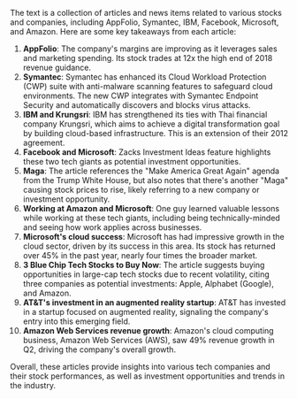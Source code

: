 The text is a collection of articles and news items related to various stocks and companies, including AppFolio, Symantec, IBM, Facebook, Microsoft, and Amazon. Here are some key takeaways from each article:

1. **AppFolio**: The company's margins are improving as it leverages sales and marketing spending. Its stock trades at 12x the high end of 2018 revenue guidance.
2. **Symantec**: Symantec has enhanced its Cloud Workload Protection (CWP) suite with anti-malware scanning features to safeguard cloud environments. The new CWP integrates with Symantec Endpoint Security and automatically discovers and blocks virus attacks.
3. **IBM and Krungsri**: IBM has strengthened its ties with Thai financial company Krungsri, which aims to achieve a digital transformation goal by building cloud-based infrastructure. This is an extension of their 2012 agreement.
4. **Facebook and Microsoft**: Zacks Investment Ideas feature highlights these two tech giants as potential investment opportunities.
5. **Maga**: The article references the "Make America Great Again" agenda from the Trump White House, but also notes that there's another "Maga" causing stock prices to rise, likely referring to a new company or investment opportunity.
6. **Working at Amazon and Microsoft**: One guy learned valuable lessons while working at these tech giants, including being technically-minded and seeing how work applies across businesses.
7. **Microsoft's cloud success**: Microsoft has had impressive growth in the cloud sector, driven by its success in this area. Its stock has returned over 45% in the past year, nearly four times the broader market.
8. **3 Blue Chip Tech Stocks to Buy Now**: The article suggests buying opportunities in large-cap tech stocks due to recent volatility, citing three companies as potential investments: Apple, Alphabet (Google), and Amazon.
9. **AT&T's investment in an augmented reality startup**: AT&T has invested in a startup focused on augmented reality, signaling the company's entry into this emerging field.
10. **Amazon Web Services revenue growth**: Amazon's cloud computing business, Amazon Web Services (AWS), saw 49% revenue growth in Q2, driving the company's overall growth.

Overall, these articles provide insights into various tech companies and their stock performances, as well as investment opportunities and trends in the industry.